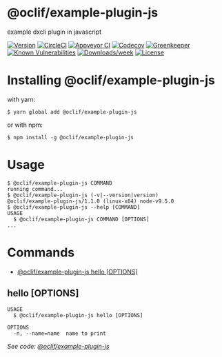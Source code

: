 @oclif/example-plugin-js
========================

example dxcli plugin in javascript

[![Version](https://img.shields.io/npm/v/@oclif/example-plugin-js.svg)](https://npmjs.org/package/@oclif/example-plugin-js)
[![CircleCI](https://circleci.com/gh/oclif/example-plugin-js/tree/master.svg?style=svg)](https://circleci.com/gh/oclif/example-plugin-js/tree/master)
[![Appveyor CI](https://ci.appveyor.com/api/projects/status/github/oclif/example-plugin-js?branch=master&svg=true)](https://ci.appveyor.com/project/heroku/example-plugin-js/branch/master)
[![Codecov](https://codecov.io/gh/oclif/example-plugin-js/branch/master/graph/badge.svg)](https://codecov.io/gh/oclif/example-plugin-js)
[![Greenkeeper](https://badges.greenkeeper.io/oclif/example-plugin-js.svg)](https://greenkeeper.io/)
[![Known Vulnerabilities](https://snyk.io/test/npm/@oclif/example-plugin-js/badge.svg)](https://snyk.io/test/npm/@oclif/example-plugin-js)
[![Downloads/week](https://img.shields.io/npm/dw/@oclif/example-plugin-js.svg)](https://npmjs.org/package/@oclif/example-plugin-js)
[![License](https://img.shields.io/npm/l/@oclif/example-plugin-js.svg)](https://github.com/oclif/example-plugin-js/blob/master/package.json)

<!-- install -->
# Installing @oclif/example-plugin-js

with yarn:
```
$ yarn global add @oclif/example-plugin-js
```

or with npm:
```
$ npm install -g @oclif/example-plugin-js
```
<!-- installstop -->
<!-- usage -->
# Usage

```sh-session
$ @oclif/example-plugin-js COMMAND
running command...
$ @oclif/example-plugin-js (-v|--version|version)
@oclif/example-plugin-js/1.1.0 (linux-x64) node-v9.5.0
$ @oclif/example-plugin-js --help [COMMAND]
USAGE
  $ @oclif/example-plugin-js COMMAND [OPTIONS]
...
```
<!-- usagestop -->
<!-- commands -->
# Commands

* [@oclif/example-plugin-js hello [OPTIONS]](#hello)
## hello [OPTIONS]

```
USAGE
  $ @oclif/example-plugin-js hello [OPTIONS]

OPTIONS
  -n, --name=name  name to print
```

_See code: [@oclif/example-plugin-js](https://github.com/oclif/example-plugin-js/blob/v1.1.0/src/commands/hello.js)_
<!-- commandsstop -->
